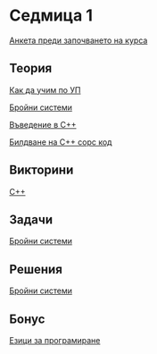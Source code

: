 Седмица 1
=================================

[Анкета преди започването на курса](https://docs.google.com/forms/d/e/1FAIpQLSfu5H7CZ3T6n2kBItLo7w-fgOd9gJryMnJfB5ABVk8n_SMQPw/viewform?usp=sf_link)

Теория
------
[Как да учим по УП](https://docs.google.com/file/d/1goJkKsw9bjda1ZgzWGmHnVT4cFuhSMKd/edit#slide=id.p1)

[Бройни системи](https://drive.google.com/file/d/1uB-t8U2VO51UbURDE-I8XPzmkmK4sOPp/view?usp=sharing)

[Въведение в С++](https://drive.google.com/file/d/1j6c08FDdCZhY7jBNurkJ91n-zNwCAoJt/view?usp=sharing)

[Билдване на С++ сорс код](https://drive.google.com/file/d/1xnRr-PC2YPki8E54gse-nopGJn33dYkT/view?usp=sharing)

Викторини
---------
[C++](https://docs.google.com/forms/d/e/1FAIpQLSetEdoGxVi3f1ape-MEbwU2xEdXBNRBxe6hpJN7Uw6Z1HHxhw/viewform?usp=sf_link)

Задачи
------
[Бройни системи](../tasks/numeral_systems.md)

Решения
-------
[Бройни системи](../solutions/numeral_systems_answers.md)

Бонус
-----
[Езици за програмиране](https://drive.google.com/file/d/1-cHs9o5upXup-wSb4vBV82rc6fa4LXSS/view?usp=sharing)

